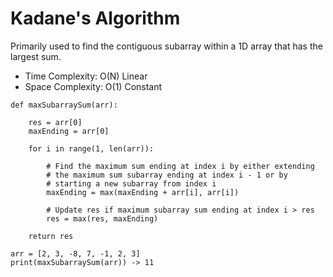 # Kadane's Algorithm
Primarily used to find the contiguous subarray within a 1D array that has the largest sum.
- Time Complexity: O(N) Linear
- Space Complexity: O(1) Constant
```
def maxSubarraySum(arr):

    res = arr[0]
    maxEnding = arr[0]

    for i in range(1, len(arr)):
    
        # Find the maximum sum ending at index i by either extending 
        # the maximum sum subarray ending at index i - 1 or by
        # starting a new subarray from index i
        maxEnding = max(maxEnding + arr[i], arr[i])
        
        # Update res if maximum subarray sum ending at index i > res
        res = max(res, maxEnding)
    
    return res

arr = [2, 3, -8, 7, -1, 2, 3]
print(maxSubarraySum(arr)) -> 11
```